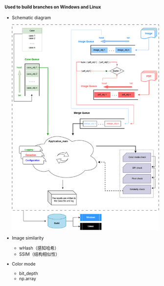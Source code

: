 #### Used to build branches on Windows and Linux

- Schematic diagram

  ![](https://raw.githubusercontent.com/M3Darren/Draw.io/refs/heads/main/Hannto.drawio.png)

- Image similarity

  - wHash（感知哈希）
  - SSIM（结构相似性）

- Color mode 

  - bit_depth
  - np.array
